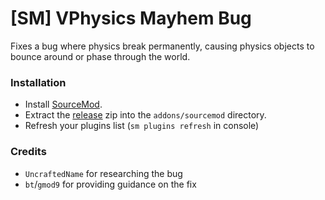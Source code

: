 # [SM] VPhysics Mayhem Bug

Fixes a bug where physics break permanently, causing physics objects to bounce around or phase through the world.

### Installation

- Install [SourceMod](https://wiki.alliedmods.net/Installing_SourceMod).
- Extract the [release](https://github.com/dysphie/sm-vphysics-mayhem-fix/releases) zip into the `addons/sourcemod` directory.
- Refresh your plugins list (`sm plugins refresh` in console)

### Credits
- `UncraftedName` for researching the bug
- `bt`/`gmod9` for providing guidance on the fix
